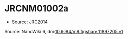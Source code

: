 <a name="material" />

# JRCNM01002a
<script type="application/ld+json">
  {
    "@context": "https://schema.org/",
    "@type": "ChemicalSubstance",
    "@id": "https://egonw.github.io/nanowiki/nanowiki372.html#material",
    "http://purl.org/dc/terms/conformsTo":
      {
        "@type": "CreativeWork",
        "@id": "https://bioschemas.org/profiles/ChemicalSubstance/0.4-RELEASE/"
      },
    "identfier": "372",
    "name": "JRCNM01002a",
    "url": "https://egonw.github.io/nanowiki/nanowiki372.html#material",
    "sameAs": "http://127.0.0.1/mediawiki/index.php/Special:URIResolver/JRCNM01002a"
  }
</script>


* Source: [JRC2014](JRC2014.md)


Source: NanoWiki 6, doi:[10.6084/m9.figshare.11897205.v1](https://doi.org/10.6084/m9.figshare.11897205.v1)
